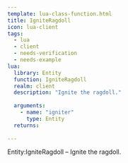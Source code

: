 ```yaml
---
template: lua-class-function.html
title: IgniteRagdoll
icon: lua-client
tags:
  - lua
  - client
  - needs-verification
  - needs-example
lua:
  library: Entity
  function: IgniteRagdoll
  realm: client
  description: "Ignite the ragdoll."
  
  arguments:
    - name: "igniter"
      type: Entity
  returns:
    
---
```


<div class="lua__search__keywords">
Entity:IgniteRagdoll &#x2013; Ignite the ragdoll.
</div>
